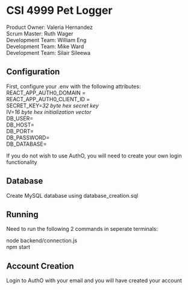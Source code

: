 # CSI 4999 Pet Logger
Product Owner: Valeria Hernandez\
Scrum Master: Ruth Wager\
Development Team: William Eng\
Development Team: Mike Ward\
Development Team: Silair Sileewa

## Configuration
First, configure your .env with the following attributes: \
REACT_APP_AUTH0_DOMAIN = \
REACT_APP_AUTH0_CLIENT_ID = \
SECRET_KEY=*32 byte hex secret key* \
IV=*16 byte hex initialization vector* \
DB_USER= \
DB_HOST= \
DB_PORT= \
DB_PASSWORD= \
DB_DATABASE= 

If you do not wish to use AuthO, you will need to create your own login functionality

## Database
Create MySQL database using database_creation.sql

## Running
Need to run the following 2 commands in seperate terminals:

node backend/connection.js \
npm start

## Account Creation
Login to AuthO with your email and you will have created your account
